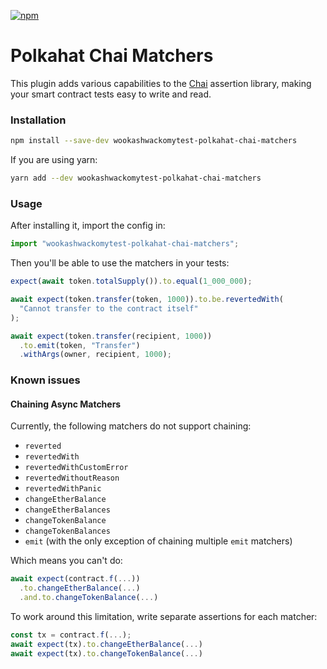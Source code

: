 [![npm](https://img.shields.io/npm/v/wookashwackomytest-polkahat-chai-matchers.svg)](https://www.npmjs.com/package/wookashwackomytest-polkahat-chai-matchers)

# Polkahat Chai Matchers

This plugin adds various capabilities to the [Chai](https://chaijs.com/) assertion library, making your smart contract tests easy to write and read.

### Installation

```bash
npm install --save-dev wookashwackomytest-polkahat-chai-matchers
```

If you are using yarn:

```bash
yarn add --dev wookashwackomytest-polkahat-chai-matchers
```

### Usage

After installing it, import the config in:

```js
import "wookashwackomytest-polkahat-chai-matchers";
```

Then you'll be able to use the matchers in your tests:

```js
expect(await token.totalSupply()).to.equal(1_000_000);

await expect(token.transfer(token, 1000)).to.be.revertedWith(
  "Cannot transfer to the contract itself"
);

await expect(token.transfer(recipient, 1000))
  .to.emit(token, "Transfer")
  .withArgs(owner, recipient, 1000);
```

### Known issues

#### Chaining Async Matchers

Currently, the following matchers do not support chaining:

- `reverted`
- `revertedWith`
- `revertedWithCustomError`
- `revertedWithoutReason`
- `revertedWithPanic`
- `changeEtherBalance`
- `changeEtherBalances`
- `changeTokenBalance`
- `changeTokenBalances`
- `emit` (with the only exception of chaining multiple `emit` matchers)

Which means you can't do:

```js
await expect(contract.f(...))
  .to.changeEtherBalance(...)
  .and.to.changeTokenBalance(...)
```

To work around this limitation, write separate assertions for each matcher:

```js
const tx = contract.f(...);
await expect(tx).to.changeEtherBalance(...)
await expect(tx).to.changeTokenBalance(...)
```
